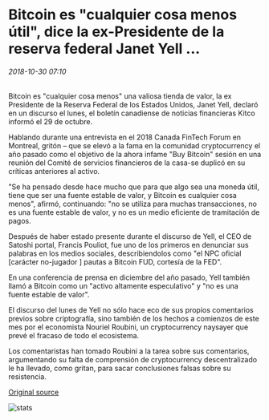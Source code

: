 # Bitcoin es "cualquier cosa menos útil", dice la ex-Presidente de la reserva federal Janet Yell ...

###### 2018-10-30 07:10

Bitcoin es "cualquier cosa menos" una valiosa tienda de valor, la ex Presidente de la Reserva Federal de los Estados Unidos, Janet Yell, declaró en un discurso el lunes, el boletín canadiense de noticias financieras Kitco informó el 29 de octubre.

Hablando durante una entrevista en el 2018 Canada FinTech Forum en Montreal, gritón – que se elevó a la fama en la comunidad cryptocurrency el año pasado como el objetivo de la ahora infame "Buy Bitcoin" sesión en una reunión del Comité de servicios financieros de la casa-se duplicó en su críticas anteriores al activo.

"Se ha pensado desde hace mucho que para que algo sea una moneda útil, tiene que ser una fuente estable de valor, y Bitcoin es cualquier cosa menos", afirmó, continuando: "no se utiliza para muchas transacciones, no es una fuente estable de valor, y no es un medio eficiente  de tramitación de pagos.

Después de haber estado presente durante el discurso de Yell, el CEO de Satoshi portal, Francis Pouliot, fue uno de los primeros en denunciar sus palabras en los medios sociales, describiendolos como "el NPC oficial [carácter no-jugador \] pautas a Bitcoin FUD, cortesía de la FED".

En una conferencia de prensa en diciembre del año pasado, Yell también llamó a Bitcoin como un "activo altamente especulativo" y "no es una fuente estable de valor".

El discurso del lunes de Yell no sólo hace eco de sus propios comentarios previos sobre criptografía, sino también de los hechos a comienzos de este mes por el economista Nouriel Roubini, un cryptocurrency naysayer que prevé el fracaso de todo el ecosistema.

Los comentaristas han tomado Roubini a la tarea sobre sus comentarios, argumentando su falta de comprensión de cryptocurrency descentralizado le ha llevado, como gritan, para sacar conclusiones falsas sobre su resistencia.

[Original source](https://cointelegraph.com/news/bitcoin-is-anything-but-useful-says-ex-federal-reserve-chair-janet-yellen)

![stats](https://c.statcounter.com/11760860/0/a89fa40b/1/ "stats")